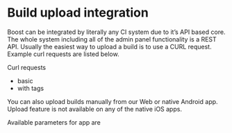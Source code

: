 # Build upload integration

Boost can be integrated by literally any CI system due to it’s API based core. The whole system including all of the admin panel functionality is a REST API. Usually the easiest way to upload a build is to use a CURL request. Example curl requests are listed below.

Curl requests

* basic
* with tags

You can also upload builds manually from our Web or native Android app. Upload feature is not available on any of the native iOS apps.

Available parameters for app are

